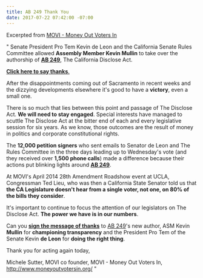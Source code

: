 ```yaml
---
title: AB 249 Thank You
date: 2017-07-22 07:42:00 -07:00
---
```


Excerpted from [MOVI - Money Out Voters In](http://www.moneyoutvotersin.org/) 

"  Senate President Pro Tem Kevin de Leon and the California Senate Rules Committee allowed **Assembly Member Kevin Mullin** to take over the authorship of **[AB 249](http://www.yesfairelections.org/about/)**, The California Disclose Act. 

[**Click here to say thanks**. ](http://www.yesfairelections.org/petition/ab249-coalition.php?ms=ab249-movi)

After the disappointments coming out of Sacramento in recent weeks and the dizzying developments elsewhere it's good to have a **victory**, even a small one.

There is so much that lies between this point and passage of The Disclose Act.  **We will need to stay engaged**.  Special interests have managed to scuttle The Disclose Act at the bitter end of each and every legislative session for six years.   As we know, those outcomes are the result of money in politics and corporate constitutional rights.

The **12,000 petition signers** who sent emails to Senator de Leon and The Rules Committee in the three days leading up to Wednesday's vote (and they received over **1,500 phone calls**) made a difference because their actions put blinking lights around **[AB 249](http://www.yesfairelections.org/about/)**.

At MOVI's April 2014 28th Amendment Roadshow event at UCLA, Congressman Ted Lieu, who was then a California State Senator told us that **the CA Legislature doesn't hear from a single voter, not one, on 80% of the bills they consider**.

It's important to continue to focus the attention of our legislators on The Disclose Act.  **The power we have is in our numbers**. 

Can you [**sign the message of thanks**](http://www.yesfairelections.org/petition/ab249-coalition.php?ms=ab249-movi) to [AB 249](http://www.yesfairelections.org/about/)'s new author, ASM Kevin **Mullin** for **championing transparency** and the President Pro Tem of the Senate Kevin **de Leon** for **doing the right thing**. 

Thank you for acting again today,

Michele Sutter, 
MOVI co founder, 
MOVI - Money Out Voters In,  
http://www.moneyoutvotersin.org/  "

